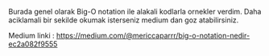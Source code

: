 Burada genel olarak Big-O notation ile alakali kodlarla ornekler verdim. Daha aciklamali bir sekilde okumak isterseniz medium dan goz atabilirsiniz. 

Medium linki : https://medium.com/@mericcaparrr/big-o-notation-nedir-ec2a082f9555

